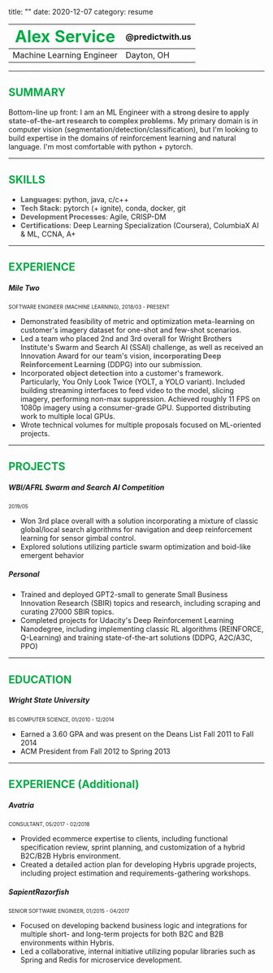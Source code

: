 title: ""
date: 2020-12-07
category: resume


<style>
h2 {color: #00ab44}
strong {
font-weight: 800; 
color: #666666;
}
</style>

<font size="6" color="#00ab44">Alex Service</font>  | @predictwith.us
------------- | -------------
Machine Learning Engineer | Dayton, OH  

---
## SUMMARY

Bottom-line up front: I am an ML Engineer with a **strong desire to apply state-of-the-art research to complex problems.** 
My primary domain is in computer vision (segmentation/detection/classification), but I'm looking to build expertise in 
the domains of reinforcement learning and natural language. I'm most comfortable with python + pytorch.

---
## SKILLS

* **Languages**: python, java, c/c++
* **Tech Stack**: pytorch (+ ignite), conda, docker, git
* **Development Processes**: Agile, CRISP-DM
* **Certifications**: Deep Learning Specialization (Coursera), ColumbiaX AI & ML, CCNA, A+

---
## EXPERIENCE

##### Mile Two
<font size="1">SOFTWARE ENGINEER (MACHINE LEARNING), 2018/03 - PRESENT</font>

* Demonstrated feasibility of metric and optimization **meta-learning** on customer's imagery dataset for one-shot and 
few-shot scenarios.  
* Led a team who placed 2nd and 3rd overall for Wright Brothers Institute's Swarm and Search AI (SSAI) challenge, 
as well as received an Innovation Award for our team's vision, **incorporating Deep Reinforcement Learning** (DDPG) 
into our submission.  
* Incorporated **object detection** into a customer's framework. Particularly, You Only Look Twice (YOLT, a YOLO variant). 
Included building streaming interfaces to feed video to the model, slicing imagery, performing non-max suppression. 
Achieved roughly 11 FPS on 1080p imagery using a consumer-grade GPU. Supported distributing work to multiple local GPUs. 
* Wrote technical volumes for multiple proposals focused on ML-oriented projects. 

---
## PROJECTS

##### WBI/AFRL Swarm and Search AI Competition  

<font size="1">2019/05</font>

* Won 3rd place overall with a solution incorporating a mixture of classic global/local search algorithms for navigation 
and deep reinforcement learning for sensor gimbal control.  
* Explored solutions utilizing particle swarm optimization and boid-like emergent behavior

##### Personal
* Trained and deployed GPT2-small to generate Small Business Innovation Research (SBIR) topics and research, including 
scraping and curating 27000 SBIR topics.
* Completed projects for Udacity's Deep Reinforcement Learning Nanodegree, including implementing classic RL algorithms 
(REINFORCE, Q-Learning) and training state-of-the-art solutions (DDPG, A2C/A3C, PPO)  

---
## EDUCATION

##### Wright State University  
<font size="1">BS COMPUTER SCIENCE, 01/2010 - 12/2014</font>  

* Earned a 3.60 GPA and was present on the Deans List Fall 2011 to Fall 2014
* ACM President from Fall 2012 to Spring 2013

---
## EXPERIENCE (Additional)

##### Avatria
<font size="1">CONSULTANT, 05/2017 - 02/2018</font>

* Provided ecommerce expertise to clients, including functional specification review, sprint planning, and customization 
of a hybrid B2C/B2B Hybris environment.
* Created a detailed action plan for developing Hybris upgrade projects, including project estimation and 
requirements-gathering workshops.


##### SapientRazorfish
<font size="1">SENIOR SOFTWARE ENGINEER, 01/2015 - 04/2017</font>

* Focused on developing backend business logic and integrations for multiple short- and long-term projects for both B2C 
and B2B environments within Hybris.
* Led a collaborative, internal initiative utilizing popular libraries such as Spring and Redis for microservice development.

